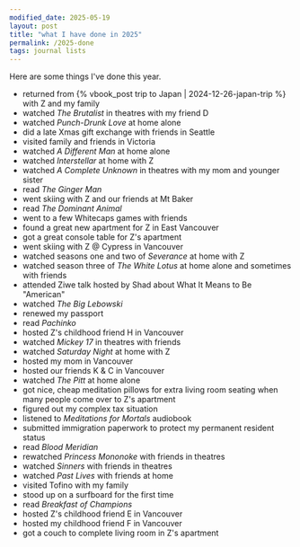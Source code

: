 ```yaml
---
modified_date: 2025-05-19
layout: post
title: "what I have done in 2025"
permalink: /2025-done
tags: journal lists
---
```


Here are some things I've done this year.
<!--more-->

- returned from {% vbook_post trip to Japan | 2024-12-26-japan-trip %} with Z and my family
- watched _The Brutalist_ in theatres with my friend D
- watched _Punch-Drunk Love_ at home alone
- did a late Xmas gift exchange with friends in Seattle
- visited family and friends in Victoria
- watched _A Different Man_ at home alone
- watched _Interstellar_ at home with Z
- watched _A Complete Unknown_ in theatres with my mom and younger sister
- read _The Ginger Man_
- went skiing with Z and our friends at Mt Baker
- read _The Dominant Animal_
- went to a few Whitecaps games with friends
- found a great new apartment for Z in East Vancouver
- got a great console table for Z's apartment
- went skiing with Z @ Cypress in Vancouver
- watched seasons one and two of _Severance_ at home with Z
- watched season three of _The White Lotus_ at home alone and sometimes with friends
- attended Ziwe talk hosted by Shad about What It Means to Be "American"
- watched _The Big Lebowski_
- renewed my passport
- read _Pachinko_
- hosted Z's childhood friend H in Vancouver
- watched _Mickey 17_ in theatres with friends
- watched _Saturday Night_ at home with Z
- hosted my mom in Vancouver
- hosted our friends K & C in Vancouver
- watched _The Pitt_ at home alone
- got nice, cheap meditation pillows for extra living room seating when many people come over to Z's apartment
- figured out my complex tax situation
- listened to _Meditations for Mortals_ audiobook
- submitted immigration paperwork to protect my permanent resident status
- read _Blood Meridian_
- rewatched _Princess Mononoke_ with friends in theatres
- watched _Sinners_ with friends in theatres
- watched _Past Lives_ with friends at home
- visited Tofino with my family
- stood up on a surfboard for the first time
- read _Breakfast of Champions_
- hosted Z's childhood friend E in Vancouver
- hosted my childhood friend F in Vancouver
- got a couch to complete living room in Z's apartment

